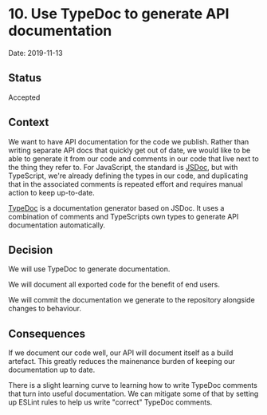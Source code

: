 # 10. Use TypeDoc to generate API documentation

Date: 2019-11-13

## Status

Accepted

## Context

We want to have API documentation for the code we publish. Rather than writing
separate API docs that quickly get out of date, we would like to be able to
generate it from our code and comments in our code that live next to the thing
they refer to. For JavaScript, the standard is [JSDoc](https://jsdoc.app/), but
with TypeScript, we're already defining the types in our code, and duplicating
that in the associated comments is repeated effort and requires manual action to
keep up-to-date.

[TypeDoc](http://typedoc.org/) is a documentation generator based on JSDoc. It
uses a combination of comments and TypeScripts own types to generate API
documentation automatically.

## Decision

We will use TypeDoc to generate documentation.

We will document all exported code for the benefit of end users.

We will commit the documentation we generate to the repository alongside changes
to behaviour.

## Consequences

If we document our code well, our API will document itself as a build artefact.
This greatly reduces the mainenance burden of keeping our documentation up to
date.

There is a slight learning curve to learning how to write TypeDoc comments that
turn into useful documentation. We can mitigate some of that by setting up
ESLint rules to help us write "correct" TypeDoc comments.
